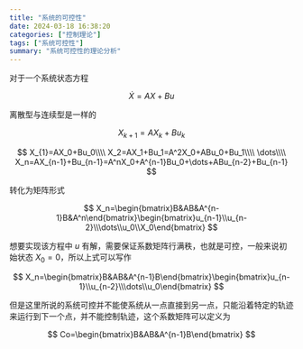 ```yaml
---
title: "系统的可控性"
date: 2024-03-18 16:38:20
categories: ["控制理论"]
tags: ["系统可控性"]
summary: "系统可控性的理论分析"
---
```


对于一个系统状态方程

$$
\dot{X}=AX+Bu
$$

离散型与连续型是一样的

$$
X_{k+1}=AX_k+Bu_k
$$

$$
X_{1}=AX_0+Bu_0\\\\
X_2=AX_1+Bu_1=A^2X_0+ABu_0+Bu_1\\\\
\dots\\\\
X_n=AX_{n-1}+Bu_{n-1}=A^nX_0+A^{n-1}Bu_0+\dots+ABu_{n-2}+Bu_{n-1}
$$

转化为矩阵形式

$$
X_n=\begin{bmatrix}B&AB&A^{n-1}B&A^n\end{bmatrix}\begin{bmatrix}u_{n-1}\\u_{n-2}\\\dots\\u_0\\X_0\end{bmatrix}
$$

想要实现该方程中 $u$ 有解，需要保证系数矩阵行满秩，也就是可控，一般来说初始状态 $X_0=0$，所以上式可以写作

$$
X_n=\begin{bmatrix}B&AB&A^{n-1}B\end{bmatrix}\begin{bmatrix}u_{n-1}\\u_{n-2}\\\dots\\u_0\end{bmatrix}
$$

但是这里所说的系统可控并不能使系统从一点直接到另一点，只能沿着特定的轨迹来运行到下一个点，并不能控制轨迹，这个系数矩阵可以定义为

$$
Co=\begin{bmatrix}B&AB&A^{n-1}B\end{bmatrix}
$$